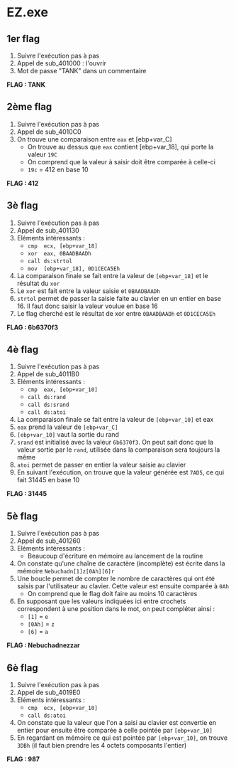 # EZ.exe

## 1er flag

1. Suivre l'exécution pas à pas
2. Appel de sub_401000 : l'ouvrir
3. Mot de passe "TANK" dans un commentaire

**FLAG : TANK**

## 2ème flag

1. Suivre l'exécution pas à pas
2. Appel de sub_4010C0
3. On trouve une comparaison entre `eax` et [ebp+var_C]
    * On trouve au dessus que `eax` contient [ebp+var_18], qui porte la valeur `19C`
    * On comprend que la valeur à saisir doit être comparée à celle-ci
    * `19c` = 412 en base 10

**FLAG : 412**

## 3è flag

1. Suivre l'exécution pas à pas
2. Appel de sub_401130
3. Eléments intéressants :
    * `cmp  ecx, [ebp+var_18]`
    * `xor  eax, 0BAADBAADh`
    * `call ds:strtol`
    * `mov  [ebp+var_18], 0D1CECA5Eh`
4. La comparaison finale se fait entre la valeur de `[ebp+var_18]` et le résultat du `xor`
5. Le `xor` est fait entre la valeur saisie et `0BAADBAADh`
6. `strtol` permet de passer la saisie faite au clavier en un entier en base 16. Il faut donc saisir la valeur voulue en base 16
7. Le flag cherché est le résultat de xor entre `0BAADBAADh` et `0D1CECA5Eh`

**FLAG : 6b6370f3**

## 4è flag

1. Suivre l'exécution pas à pas
2. Appel de sub_4011B0
3. Eléments intéressants :
    * `cmp  eax, [ebp+var_10]`
    * `call ds:rand`
    * `call ds:srand`
    * `call ds:atoi`
4. La comparaison finale se fait entre la valeur de `[ebp+var_10]` et eax
5. `eax` prend la valeur de `[ebp+var_C]`
6. `[ebp+var_10]` vaut la sortie du rand
7. `srand` est initialisé avec la valeur `6b6370f3`. On peut sait donc que la valeur sortie par le `rand`, utilisée dans la comparaison sera toujours la même
8. `atoi` permet de passer en entier la valeur saisie au clavier
9. En suivant l'exécution, on trouve que la valeur générée est `7AD5`, ce qui fait 31445 en base 10

**FLAG : 31445**

## 5è flag

1. Suivre l'exécution pas à pas
2. Appel de sub_401260
3. Eléments intéressants :
    * Beaucoup d'écriture en mémoire au lancement de la routine
4. On constate qu'une chaîne de caractère (incomplète) est écrite dans la mémoire `Nebuchadn[1]z[0Ah][6]r`
5. Une boucle permet de compter le nombre de caractères qui ont été saisis par l'utilisateur au clavier. Cette valeur est ensuite comparée à `0Ah`
    * On comprend que le flag doit faire au moins 10 caractères 
6. En supposant que les valeurs indiquées ici entre crochets correspondent à une position dans le mot, on peut compléter ainsi :
    * `[1]`     = `e`
    * `[0Ah]`   = `z`
    * `[6]`     = `a`

**FLAG : Nebuchadnezzar**

## 6è flag

1. Suivre l'exécution pas à pas
2. Appel de sub_4019E0
3. Eléments intéressants :
    * `cmp  ecx, [ebp+var_10]`
    * `call ds:atoi`
4.  On constate que la valeur que l'on a saisi au clavier est convertie en entier pour ensuite être comparée à celle pointée par `[ebp+var_10]`
5.  En regardant en mémoire ce qui est pointée par `[ebp+var_10]`, on trouve `3DBh` (il faut bien prendre les 4 octets composants l'entier)

**FLAG : 987**